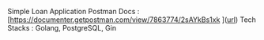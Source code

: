 Simple Loan Application
Postman Docs : [https://documenter.getpostman.com/view/7863774/2sAYkBs1xk
]([url](https://documenter.getpostman.com/view/7863774/2sAYkBs1xk
))
Tech Stacks : Golang, PostgreSQL, Gin
